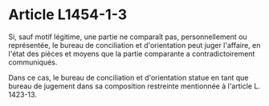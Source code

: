 # Article L1454-1-3

Si, sauf motif légitime, une partie ne comparaît pas, personnellement ou représentée, le bureau de conciliation et d'orientation peut juger l'affaire, en l'état des pièces et moyens que la partie comparante a contradictoirement communiqués. 
  
   
Dans ce cas, le bureau de conciliation et d'orientation statue en tant que bureau de jugement dans sa composition restreinte mentionnée à l'article L. 1423-13.